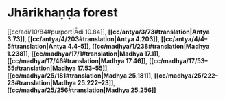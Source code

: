 # Jhārikhaṇḍa forest

[[cc/adi/10/84#purport|Ādi 10.84]], **[[cc/antya/3/73#translation|Antya 3.73]]**, **[[cc/antya/4/203#translation|Antya 4.203]]**, **[[cc/antya/4/4–5#translation|Antya 4.4–5]]**, **[[cc/madhya/1/238#translation|Madhya 1.238]]**, **[[cc/madhya/17/1#translation|Madhya 17.1]]**, **[[cc/madhya/17/46#translation|Madhya 17.46]]**, **[[cc/madhya/17/53–55#translation|Madhya 17.53–55]]**, **[[cc/madhya/25/181#translation|Madhya 25.181]]**, **[[cc/madhya/25/222–23#translation|Madhya 25.222–23]]**, **[[cc/madhya/25/256#translation|Madhya 25.256]]**

